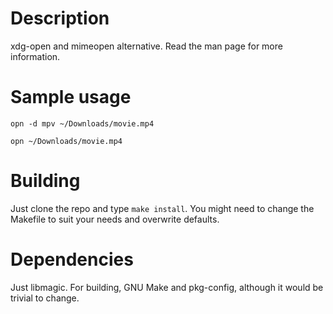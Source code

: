 # Description

xdg-open and mimeopen alternative. Read the man page for more information.

# Sample usage

`opn -d mpv ~/Downloads/movie.mp4`

`opn ~/Downloads/movie.mp4`

# Building

Just clone the repo and type `make install`. You might need to change the
Makefile to suit your needs and overwrite defaults.

# Dependencies

Just libmagic. For building, GNU Make and pkg-config, although it would be trivial
to change.
